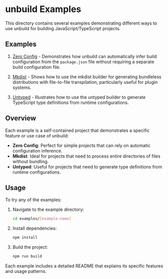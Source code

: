 # unbuild Examples

This directory contains several examples demonstrating different ways to use unbuild for building JavaScript/TypeScript projects.

## Examples

1. [Zero Config](./1.zero-config/) - Demonstrates how unbuild can automatically infer build configuration from the `package.json` file without requiring a separate build configuration file.

2. [Mkdist](./2.mkdist/) - Shows how to use the mkdist builder for generating bundleless distributions with file-to-file transpilation, particularly useful for plugin systems.

3. [Untyped](./3.untyped/) - Illustrates how to use the untyped builder to generate TypeScript type definitions from runtime configurations.

## Overview

Each example is a self-contained project that demonstrates a specific feature or use case of unbuild:

- **Zero Config**: Perfect for simple projects that can rely on automatic configuration inference.
- **Mkdist**: Ideal for projects that need to process entire directories of files without bundling.
- **Untyped**: Useful for projects that need to generate type definitions from runtime configurations.

## Usage

To try any of the examples:

1. Navigate to the example directory:
   ```bash
   cd examples/[example-name]
   ```

2. Install dependencies:
   ```bash
   npm install
   ```

3. Build the project:
   ```bash
   npm run build
   ```

Each example includes a detailed README that explains its specific features and usage patterns.
